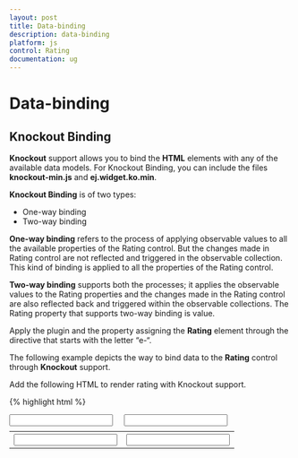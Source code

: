 ```yaml
---
layout: post
title: Data-binding
description: data-binding
platform: js
control: Rating
documentation: ug
---
```


# Data-binding

## Knockout Binding

**Knockout** support allows you to bind the **HTML** elements with any of the available data models. For Knockout Binding, you can include the files **knockout-min.js** and **ej.widget.ko.min**.

**Knockout Binding** is of two types:

* One-way binding
* Two-way binding

**One-way binding** refers to the process of applying observable values to all the available properties of the Rating control. But the changes made in Rating control are not reflected and triggered in the observable collection. This kind of binding is applied to all the properties of the Rating control.

**Two-way binding** supports both the processes; it applies the observable values to the Rating properties and the changes made in the Rating control are also reflected back and triggered within the observable collections. The Rating property that supports two-way binding is value.

Apply the plugin and the property assigning the **Rating** element through the directive that starts with the letter “e-“. 

The following example depicts the way to bind data to the **Rating** control through **Knockout** support.

 Add the following HTML to render rating with Knockout support.

{% highlight html %}


<!DOCTYPE html>
<html xmlns="http://www.w3.org/1999/xhtml">
   <head>
      <link href="http://cdn.syncfusion.com/13.1.0.21/js/web/flat-azure/ej.web.all.min.css" rel="stylesheet" />
      <script src="http://cdn.syncfusion.com/js/assets/external/jquery-1.10.2.min.js"></script>
      <script src="http://cdn.syncfusion.com/js/assets/external/jquery.globalize.min.js"> </script>
      <script src="http://cdn.syncfusion.com/js/assets/external/jquery.easing.1.3.min.js"> </script>
      <script src="http://cdn.syncfusion.com/js/assets/external/knockout.min.js"></script>
      <script src="http://cdn.syncfusion.com/13.1.0.21/js/web/ej.web.all.min.js"> </script>
      <script src="http://cdn.syncfusion.com/13.1.0.21/js/ej.widget.ko.min.js"></script>
   </head>
   <body>
      <div class="control" style="float: left">
         <div class="ctrllabel"></div>
         <input id="apiRating" type="text" class="rating" data-bind="ejRating: { value: ratingValue, width: '161px', precision: 'exact' }" />
      </div>
      <div class="control" style="float: left; margin-left: 20px; height: 30px">
         <div class="ctrllabel"></div>
         <input type="text" name="rating" class="input ejinputtext" value="" data-bind="value: ratingValue" />
      </div>
      <script type="text/javascript">
         window.viewModel = {
             ratingValue: ko.observable(3),
         };
         
         $(function () {
             ko.applyBindings(viewModel);
         });
         
      </script>
      <style type="text/css">
         .control {
               margin-top: 10px;
         }
         .input {
               height: 27px;
               text-indent: 10px;
               width: 81%;
         }
      </style>
   </body>
</html>


{% endhighlight %}


The following screenshot illustrates **Rating** with **Knockout** support.

{% include image.html url="/js/Rating/Data-binding_images/Data-binding_img1.png" %}

## Angular Binding

For Angular Binding, you can include angular.min.js, ej.unobtrusive.min.js, and ej.widget.angular.min.js files. Rating control is availed with two types of angular JS support namely, 

* One-way binding
* Two-way binding 

**One-way binding** refers to the process of applying scope values to all the available properties of the Rating control. But the changes made in Rating control are not reflected or triggered in the scope collection. This kind of binding is applied to all the properties of the Rating control.

**Two-way binding** supports both the processes; it applies the scope values to the Rating properties and also the changes made in the Rating control are reflected back and triggered within the angular scope change function. The Rating property called Value supports **two-way binding**.

Apply the plugin and property assigning the **Rating** element through the directive that starts with the letter **“e-“.** 

The following example depicts the way to bind data to the **Rating** control by **angular** support.

 Add the following HTML to render Rating with angular support.

{% highlight html %}

<!doctype html>
<html xmlns="http://www.w3.org/1999/xhtml" ng-app="syncApp">
   <head>
      <title>Essential Studio for JavaScript :  Angular</title>
      <!-- style sheet for default theme(flat azure) -->
      <link href="http://cdn.syncfusion.com/13.1.0.21/js/web/flat-azure/ej.web.all.min.css" rel="stylesheet" />
      <!--scripts-->
      <script src="http://cdn.syncfusion.com/js/assets/external/jquery-1.10.2.min.js"> </script>
      <script src="http://cdn.syncfusion.com/js/assets/external/jquery.globalize.min.js"></script>
      <script src="http://cdn.syncfusion.com/js/assets/external/jquery.easing.1.3.min.js"> </script>
      <script src="http://cdn.syncfusion.com/js/assets/external/angular.min.js"> </script>
      <script src="http://cdn.syncfusion.com/13.1.0.21/js/web/ej.web.all.min.js"></script>
      <script src="http://cdn.syncfusion.com/13.1.0.21/js/ej.widget.angular.min.js"></script>
   </head>
   <body ng-controller="RatingCtrl">
      <table>
         <th>
            <div id="control">
               <input id="apiRating" type="text" class="rating" ej-rating e-value="ratingValue">
            </div>
         </th>
         <th>
            <div id="binding">
               <input type="text" class="input ejinputtext" name="rating" value="" ng-model="ratingValue" />
            </div>
         </th>
      </table>
      <script type="text/javascript">
         angular.module('syncApp', ['ejangular'])
         .controller('RatingCtrl', function ($scope) {
           $scope.ratingValue = 3;
         });
         
      </script>
      <style type="text/css" class="cssStyles">
         #binding {
            margin-left: 150px;
         }
         .control {
            margin-top: 10px;
         }
         .input {
            height: 27px;
            text-indent: 10px;
            width: 81%;
         }
      </style>
   </body>
</html>

{% endhighlight %}



The following screenshot displays the output of **Rating** with **Angular** support.

{% include image.html url="/js/Rating/Data-binding_images/Data-binding_img2.png" %}

